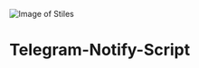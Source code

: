 ![Image of Stiles](https://storage.googleapis.com/stiles-images/StilesLogo.png)
# Telegram-Notify-Script
